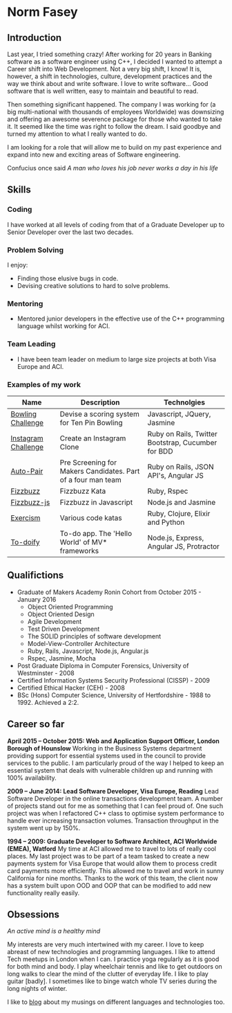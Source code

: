 # Norm Fasey

## Introduction

Last year, I tried something crazy! After working for 20 years in Banking software as a software engineer using C++, I decided I wanted to attempt a Career shift into Web Development. Not a very big shift, I know! It is, however, a shift in technologies, culture, development practices and the way we think about and write software. I love to write software... Good software that is well written, easy to maintain and beautiful to read. 

Then something significant happened. The company I was working for (a big multi-national with thousands of employees Worldwide) was downsizing and offering an awesome severence package for those who wanted to take it. It seemed like the time was right to follow the dream. I said goodbye and turned my attention to what I really wanted to do. 

I am looking for a role that will allow me to build on my past experience and expand into new and exciting areas of Software engineering.

Confucius once said *A man who loves his job never works a day in his life* 

## Skills

### Coding

I have worked at all levels of coding from that of a Graduate Developer up to Senior Developer over the last two decades.

### Problem Solving

I enjoy: 

* Finding those elusive bugs in code. 
* Devising creative solutions to hard to solve problems.

### Mentoring

* Mentored junior developers in the effective use of the C++ programming language whilst working for ACI. 

### Team Leading

* I have been team leader on medium to large size projects at both Visa Europe and ACI.

### Examples of my work

| Name              | Description                                 | Technolgies |
| --- | --- | --- |
| [Bowling Challenge](https://github.com/DeathRay1977/bowling-challenge) | Devise a scoring system for Ten Pin Bowling | Javascript, JQuery, Jasmine | 
| [Instagram Challenge](https://github.com/DeathRay1977/instagram-challenge) | Create an Instagram Clone | Ruby on Rails, Twitter Bootstrap, Cucumber for BDD |
| [Auto-Pair](https://github.com/DeathRay1977/Auto-pair) | Pre Screening for Makers Candidates. Part of a four man team | Ruby on Rails, JSON API's, Angular JS |
| [Fizzbuzz](https://github.com/DeathRay1977/fizzbuzz)| Fizzbuzz Kata | Ruby, Rspec |
| [Fizzbuzz-js](https://github.com/DeathRay1977/fizzbuzz-js)| Fizzbuzz in Javascript | Node.js and Jasmine |
| [Exercism](https://github.com/DeathRay1977/exercism) | Various code katas | Ruby, Clojure, Elixir and Python |
| [To-doify](https://github.com/DeathRay1977/todo_challenge) | To-do app. The 'Hello World' of MV* frameworks | Node.js, Express, Angular JS, Protractor |

## Qualifictions

* Graduate of Makers Academy Ronin Cohort from October 2015 - January 2016
   * Object Oriented Programming
   * Object Oriented Design
   * Agile Development
   * Test Driven Development 
   * The SOLID principles of software development
   * Model-View-Controller Architecture
   * Ruby, Rails, Javascript, Node.js, Angular.js
   * Rspec, Jasmine, Mocha
* Post Graduate Diploma in Computer Forensics, University of Westminster - 2008
* Certified Information Systems Security Professional (CISSP) - 2009
* Certified Ethical Hacker (CEH) - 2008
* BSc (Hons) Computer Science, University of Hertfordshire - 1988 to 1992. Achieved a 2:2.

## Career so far

**April 2015 – October 2015: Web and Application Support Officer, London Borough of Hounslow**
Working in the Business Systems department providing support for essential systems used in the council to provide services to the public. I am particularly proud of the way I helped to keep an essential system that deals with vulnerable children up and running with 100% availability.

**2009 – June 2014: Lead Software Developer, Visa Europe, Reading**
Lead Software Developer in the online transactions development team. A number of projects stand out for me as something that I can feel proud of. One such project was when I refactored C++ class to optimise system performance to handle ever increasing transaction volumes. Transaction throughput in the system went up by 150%.


**1994 – 2009: Graduate Developer to Software Architect, ACI Worldwide (EMEA), Watford**
My time at ACI allowed me to travel to lots of really cool places. My last project was to be part of a team tasked to create a new payments system for Visa Europe that would allow them to process credit card payments more efficiently. This allowed me to travel and work in sunny California for nine months. Thanks to the work of this team, the client now has a system built upon OOD and OOP that can be modified to add new functionality really easily.

## Obsessions

*An active mind is a healthy mind*

My interests are very much intertwined with my career. I love to keep abreast of new technologies and programming languages. I like to attend Tech meetups in London when I can. I practice yoga regularly as it is good for both mind and body. I play wheelchair tennis and like to get outdoors on long walks to clear the mind of the clutter of everyday life. I like to play guitar [badly]. I sometimes like to binge watch whole TV series during the long nights of winter.

I like to [blog](http://deathray1977.net/thinking/) about my musings on different languages and technologies too.
